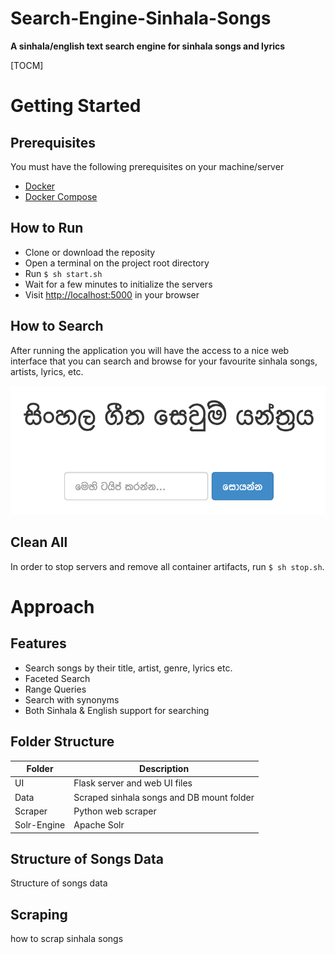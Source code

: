 # Search-Engine-Sinhala-Songs

**A sinhala/english text search engine for sinhala songs and lyrics**

[TOCM]

# Getting Started

## Prerequisites

You must have the following prerequisites on your machine/server
 - [Docker](https://www.docker.com/)
 - [Docker Compose](https://docs.docker.com/compose/)

## How to Run

 - Clone or download the reposity
 - Open a terminal on the project root directory
 - Run `$ sh start.sh`
 - Wait for a few minutes to initialize the servers
 - Visit [http://localhost:5000](https://www.docker.com/) in your browser

## How to Search

After running the application you will have the access to a nice web interface that you can search and browse for your favourite sinhala songs, artists, lyrics, etc.

[![Home Page UI](https://github.com/OsandaDeemantha/Search-Engine-Sinhala-Songs/blob/master/Home.png "Home Page UI")](https://github.com/OsandaDeemantha/Search-Engine-Sinhala-Songs/blob/master/Home.png "Home Page UI")

## Clean All

In order to stop servers and remove all container artifacts, run `$ sh stop.sh`.

# Approach

## Features

- Search songs by their title, artist, genre, lyrics etc.
- Faceted Search
- Range Queries
- Search with synonyms
- Both Sinhala & English support for searching

## Folder Structure

Folder  | Description
------------- | -------------
UI  | Flask server and web UI files
Data | Scraped sinhala songs and DB mount folder
Scraper | Python web scraper
Solr-Engine | Apache Solr

## Structure of Songs Data

Structure of songs data

## Scraping

how to scrap sinhala songs

